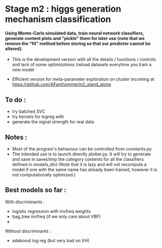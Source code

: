 # Stage m2 : higgs generation mechanism classification


#### Using Monte-Carlo simulated data, train neural network classifiers, generate content plots and "pickle" them for later use (note that we remove the "fit" method before storing so that our predictor cannot be altered).  

- This is the development version with all the details / functions / controls and lack of some optimizations (reload datasets everytime you train a new model

- Efficient version for meta-parameter exploration on cluster incoming at https://github.com/AFanthomme/m2_stand_alone


## To do :
- try batched SVC
- try kernels for logreg with 
- generate the signal strength for real data


## Notes :
- Most of the program's behaviour can be controlled from constants.py 
- The intended use is to launch directly plotter.py. It will try to generate and save in saves/tmp the category contents for all the classifiers defined in models_dict (Note that it is lazy and will not recompute a model if one with the same name has already been trained, however it is not computationally optimized.)

## Best models so far :
With discriminants :
- logistic regression with invfreq weights 
- bag_tree invfreq (if we only care about VBF)
- 

Without discriminants :
- adaboost log reg (but very bad on VH)


